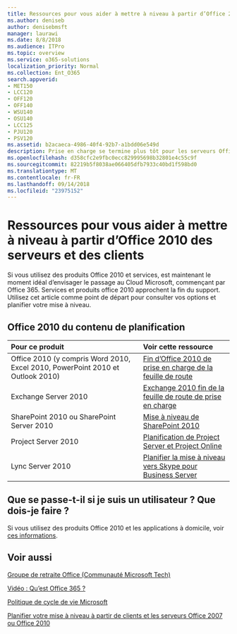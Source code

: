 ```yaml
---
title: Ressources pour vous aider à mettre à niveau à partir d’Office 2010 des serveurs et des clients
ms.author: deniseb
author: denisebmsft
manager: laurawi
ms.date: 8/8/2018
ms.audience: ITPro
ms.topic: overview
ms.service: o365-solutions
localization_priority: Normal
ms.collection: Ent_O365
search.appverid:
- MET150
- LCC120
- OFF120
- OFF140
- WSU140
- OSU140
- LCC125
- PJU120
- PSV120
ms.assetid: b2acaeca-4986-40f4-92b7-a1bdd06e549d
description: Prise en charge se termine plus tôt pour les serveurs Office 2010 et les applications clientes et accords de support personnalisés ne sont pas disponibles. Utilisez cet article pour commencer à planifier votre mise à niveau maintenant.
ms.openlocfilehash: d358cfc2e9fbc0ecc829995698b32801e4c55c9f
ms.sourcegitcommit: 82219b5f8038ae066405dfb7933c40bd1f598bd0
ms.translationtype: MT
ms.contentlocale: fr-FR
ms.lasthandoff: 09/14/2018
ms.locfileid: "23975152"
---
```

# <a name="resources-to-help-you-upgrade-from-office-2010-servers-and-clients"></a>Ressources pour vous aider à mettre à niveau à partir d’Office 2010 des serveurs et des clients

Si vous utilisez des produits Office 2010 et services, est maintenant le moment idéal d’envisager le passage au Cloud Microsoft, commençant par Office 365. Services et produits office 2010 approchent la fin du support. Utilisez cet article comme point de départ pour consulter vos options et planifier votre mise à niveau.
      
## <a name="office-2010-planning-content"></a>Office 2010 du contenu de planification
  
|**Pour ce produit**|**Voir cette ressource**|
|:-----|:-----|
|Office 2010 (y compris Word 2010, Excel 2010, PowerPoint 2010 et Outlook 2010)  <br/> |[Fin d’Office 2010 de prise en charge de la feuille de route](https://docs.microsoft.com/DeployOffice/office-2010-end-support-roadmap) <br/> |
|Exchange Server 2010  <br/> |[Exchange 2010 fin de la feuille de route de prise en charge](exchange-2010-end-of-support.md) <br/> |
|SharePoint 2010 ou SharePoint Server 2010  <br/> |[Mise à niveau de SharePoint 2010](upgrade-from-sharepoint-2010.md) <br/> |
|Project Server 2010 <br/> | [Planification de Project Server et Project Online](https://docs.microsoft.com/project/planning-project-server-and-project-online-for-technical-decision-makers) <br/> |
|Lync Server 2010 <br/> | [Planifier la mise à niveau vers Skype pour Business Server](https://docs.microsoft.com/skypeforbusiness/plan-your-deployment/upgrade) <br/> |
    
## <a name="what-if-im-a-home-user-what-do-i-do"></a>Que se passe-t-il si je suis un utilisateur ? Que dois-je faire ?

Si vous utilisez des produits Office 2010 et les applications à domicile, voir [ces informations](plan-upgrade-previous-versions-office.md#im-a-home-user-what-do-i-do).

## <a name="related-topics"></a>Voir aussi

[Groupe de retraite Office (Communauté Microsoft Tech)](https://go.microsoft.com/fwlink/?linkid=842065)
  
[Vidéo : Qu’est Office 365 ?](https://support.office.com/article/847caf12-2589-452c-8aca-1c009797678b.aspx)
  
[Politique de cycle de vie Microsoft](https://go.microsoft.com/fwlink/?linkid=865200)

[Planifier votre mise à niveau à partir de clients et les serveurs Office 2007 ou Office 2010](plan-upgrade-previous-versions-office.md)

